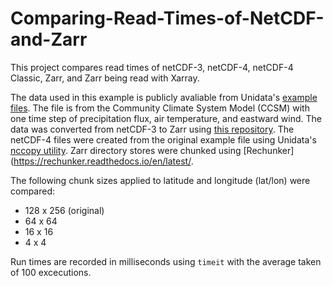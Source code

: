 # Comparing-Read-Times-of-NetCDF-and-Zarr
This project compares read times of netCDF-3, netCDF-4, netCDF-4 Classic, Zarr, and Zarr being read with Xarray.

The data used in this example is publicly avaliable from Unidata's [example files](https://www.unidata.ucar.edu/software/netcdf/examples/files.html). The file is from the Community Climate System Model (CCSM) with one time step of precipitation flux, air temperature, and eastward wind. The data was converted from netCDF-3 to Zarr using [this repository](https://github.com/jonahjoughin/netcdf-to-zarr). The netCDF-4 files were created from the original example file using Unidata's [nccopy utility](https://www.unidata.ucar.edu/software/netcdf/workshops/2011/utilities/Nccopy.html). Zarr directory stores were chunked using [Rechunker](https://rechunker.readthedocs.io/en/latest/.

The following chunk sizes applied to latitude and longitude (lat/lon) were compared:
* 128 x 256 (original)
* 64 x 64
* 16 x 16
* 4 x 4

Run times are recorded in milliseconds using `timeit` with the average taken of 100 excecutions.
